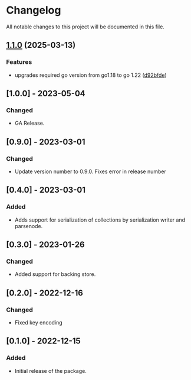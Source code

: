 # Changelog

All notable changes to this project will be documented in this file.

## [1.1.0](https://github.com/microsoft/kiota-serialization-form-go/compare/v1.0.0...v1.1.0) (2025-03-13)


### Features

* upgrades required go version from go1.18 to go 1.22 ([d92bfde](https://github.com/microsoft/kiota-serialization-form-go/commit/d92bfdea60153a0cc1f7e38b23db33a313a6fd46))

## [1.0.0] - 2023-05-04

### Changed

- GA Release.

## [0.9.0] - 2023-03-01

### Changed

- Update version number to 0.9.0. Fixes error in release number

## [0.4.0] - 2023-03-01

### Added

- Adds support for serialization of collections by serialization writer and parsenode.

## [0.3.0] - 2023-01-26

### Changed

- Added support for backing store.

## [0.2.0] - 2022-12-16

### Changed

- Fixed key encoding

## [0.1.0] - 2022-12-15

### Added

- Initial release of the package.

